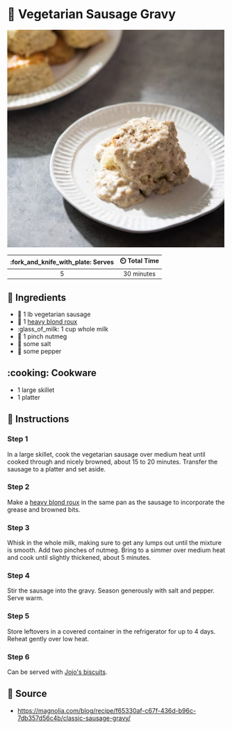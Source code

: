 # :hotdog: Vegetarian Sausage Gravy

![Vegetarian Sausage Gravy](../assets/images/vegetarian-sausage-gravy.jpg)

| :fork_and_knife_with_plate: Serves | :timer_clock: Total Time |
|:----------------------------------:|:-----------------------: |
| 5 | 30 minutes |

## :salt: Ingredients

- :hotdog: 1 lb vegetarian sausage
- :stew: 1 [heavy blond roux][1]
- :glass_of_milk: 1 cup whole milk
- :chestnut: 1 pinch nutmeg
- :salt: some salt
- :salt: some pepper

## :cooking: Cookware

- 1 large skillet
- 1 platter

## :pencil: Instructions

### Step 1

In a large skillet, cook the vegetarian sausage over medium heat until cooked through and nicely browned, about 15 to 20
minutes. Transfer the sausage to a platter and set aside.

### Step 2

Make a [heavy blond roux][1] in the same pan as the sausage to incorporate the grease and browned bits.

### Step 3

Whisk in the whole milk, making sure to get any lumps out until the mixture is smooth. Add two pinches of nutmeg. Bring
to a simmer over medium heat and cook until slightly thickened, about 5 minutes.

### Step 4

Stir the sausage into the gravy. Season generously with salt and pepper. Serve warm.

### Step 5

Store leftovers in a covered container in the refrigerator for up to 4 days. Reheat gently over low heat.

### Step 6

Can be served with [Jojo's biscuits][2].

## :link: Source

- <https://magnolia.com/blog/recipe/f65330af-c67f-436d-b96c-7db357d56c4b/classic-sausage-gravy/>

[1]: <../ingredients/roux.md>
[2]: <../sides/jojo's-biscuits.md>
